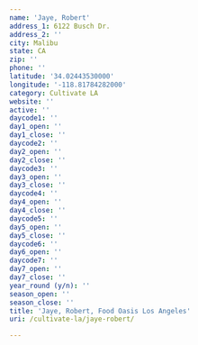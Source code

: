 ```yaml
---
name: 'Jaye, Robert'
address_1: 6122 Busch Dr.
address_2: ''
city: Malibu
state: CA
zip: ''
phone: ''
latitude: '34.02443530000'
longitude: '-118.81784282000'
category: Cultivate LA
website: ''
active: ''
daycode1: ''
day1_open: ''
day1_close: ''
daycode2: ''
day2_open: ''
day2_close: ''
daycode3: ''
day3_open: ''
day3_close: ''
daycode4: ''
day4_open: ''
day4_close: ''
daycode5: ''
day5_open: ''
day5_close: ''
daycode6: ''
day6_open: ''
daycode7: ''
day7_open: ''
day7_close: ''
year_round (y/n): ''
season_open: ''
season_close: ''
title: 'Jaye, Robert, Food Oasis Los Angeles'
uri: /cultivate-la/jaye-robert/

---
```

